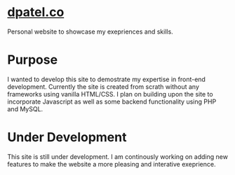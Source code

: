 # [dpatel.co](https://dpatel.co/)
Personal website to showcase my exepriences and skills.

# Purpose
I wanted to develop this site to demostrate my expertise in front-end development. Currently the site is created from scrath without any frameworks using vanilla HTML/CSS. I plan on building upon the site to incorporate Javascript as well as some backend functionality using PHP and MySQL.

# Under Development
This site is still under development. I am continously working on adding new features to make the website a more pleasing and interative exeprience.

